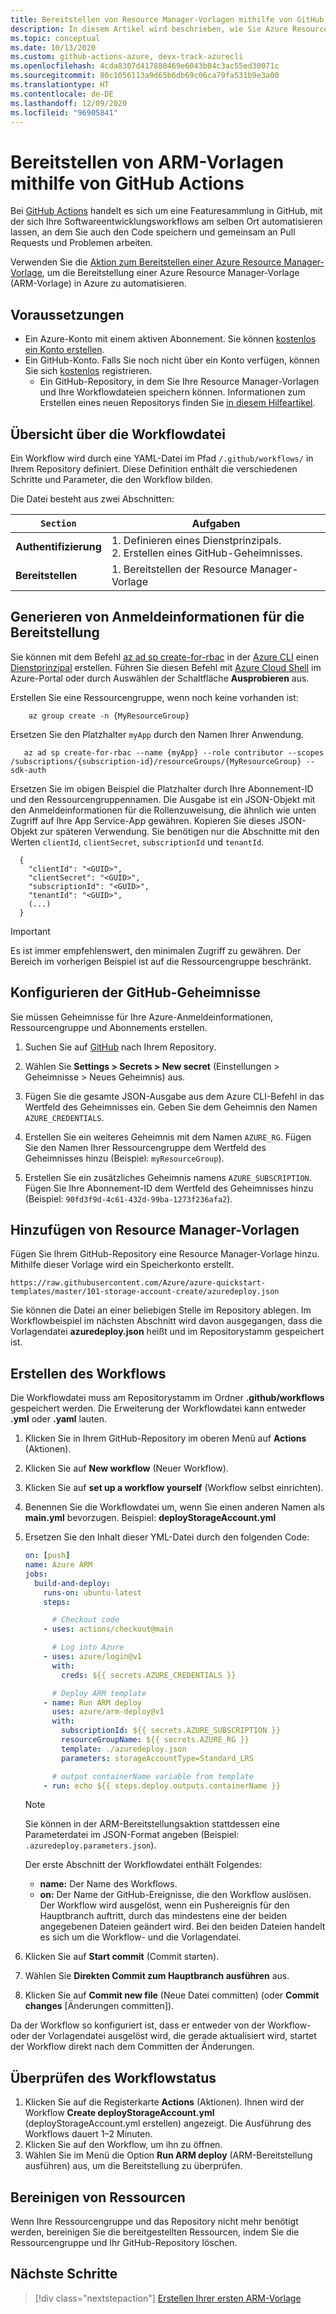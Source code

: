 ```yaml
---
title: Bereitstellen von Resource Manager-Vorlagen mithilfe von GitHub Actions
description: In diesem Artikel wird beschrieben, wie Sie Azure Resource Manager-Vorlagen (ARM-Vorlage) mithilfe von GitHub Actions bereitstellen.
ms.topic: conceptual
ms.date: 10/13/2020
ms.custom: github-actions-azure, devx-track-azurecli
ms.openlocfilehash: 4cda8307d417880469e6043b84c3ac55ed30071c
ms.sourcegitcommit: 80c1056113a9d65b6db69c06ca79fa531b9e3a00
ms.translationtype: HT
ms.contentlocale: de-DE
ms.lasthandoff: 12/09/2020
ms.locfileid: "96905841"
---
```

# <a name="deploy-arm-templates-by-using-github-actions"></a>Bereitstellen von ARM-Vorlagen mithilfe von GitHub Actions

Bei [GitHub Actions](https://help.github.com/actions/getting-started-with-github-actions/about-github-actions) handelt es sich um eine Featuresammlung in GitHub, mit der sich Ihre Softwareentwicklungsworkflows am selben Ort automatisieren lassen, an dem Sie auch den Code speichern und gemeinsam an Pull Requests und Problemen arbeiten.

Verwenden Sie die [Aktion zum Bereitstellen einer Azure Resource Manager-Vorlage](https://github.com/marketplace/actions/deploy-azure-resource-manager-arm-template), um die Bereitstellung einer Azure Resource Manager-Vorlage (ARM-Vorlage) in Azure zu automatisieren.

## <a name="prerequisites"></a>Voraussetzungen

- Ein Azure-Konto mit einem aktiven Abonnement. Sie können [kostenlos ein Konto erstellen](https://azure.microsoft.com/free/?WT.mc_id=A261C142F).
- Ein GitHub-Konto. Falls Sie noch nicht über ein Konto verfügen, können Sie sich [kostenlos](https://github.com/join) registrieren.
    - Ein GitHub-Repository, in dem Sie Ihre Resource Manager-Vorlagen und Ihre Workflowdateien speichern können. Informationen zum Erstellen eines neuen Repositorys finden Sie [in diesem Hilfeartikel](https://help.github.com/en/enterprise/2.14/user/articles/creating-a-new-repository).


## <a name="workflow-file-overview"></a>Übersicht über die Workflowdatei

Ein Workflow wird durch eine YAML-Datei im Pfad `/.github/workflows/` in Ihrem Repository definiert. Diese Definition enthält die verschiedenen Schritte und Parameter, die den Workflow bilden.

Die Datei besteht aus zwei Abschnitten:

|`Section`  |Aufgaben  |
|---------|---------|
|**Authentifizierung** | 1. Definieren eines Dienstprinzipals. <br /> 2. Erstellen eines GitHub-Geheimnisses. |
|**Bereitstellen** | 1. Bereitstellen der Resource Manager-Vorlage |

## <a name="generate-deployment-credentials"></a>Generieren von Anmeldeinformationen für die Bereitstellung


Sie können mit dem Befehl [az ad sp create-for-rbac](/cli/azure/ad/sp?view=azure-cli-latest#az-ad-sp-create-for-rbac&preserve-view=true) in der [Azure CLI](/cli/azure/) einen [Dienstprinzipal](../../active-directory/develop/app-objects-and-service-principals.md#service-principal-object) erstellen. Führen Sie diesen Befehl mit [Azure Cloud Shell](https://shell.azure.com/) im Azure-Portal oder durch Auswählen der Schaltfläche **Ausprobieren** aus.

Erstellen Sie eine Ressourcengruppe, wenn noch keine vorhanden ist:

```azurecli-interactive
    az group create -n {MyResourceGroup}
```

Ersetzen Sie den Platzhalter `myApp` durch den Namen Ihrer Anwendung.

```azurecli-interactive
   az ad sp create-for-rbac --name {myApp} --role contributor --scopes /subscriptions/{subscription-id}/resourceGroups/{MyResourceGroup} --sdk-auth
```

Ersetzen Sie im obigen Beispiel die Platzhalter durch Ihre Abonnement-ID und den Ressourcengruppennamen. Die Ausgabe ist ein JSON-Objekt mit den Anmeldeinformationen für die Rollenzuweisung, die ähnlich wie unten Zugriff auf Ihre App Service-App gewähren. Kopieren Sie dieses JSON-Objekt zur späteren Verwendung. Sie benötigen nur die Abschnitte mit den Werten `clientId`, `clientSecret`, `subscriptionId` und `tenantId`.

```output
  {
    "clientId": "<GUID>",
    "clientSecret": "<GUID>",
    "subscriptionId": "<GUID>",
    "tenantId": "<GUID>",
    (...)
  }
```

> [!IMPORTANT]
> Es ist immer empfehlenswert, den minimalen Zugriff zu gewähren. Der Bereich im vorherigen Beispiel ist auf die Ressourcengruppe beschränkt.



## <a name="configure-the-github-secrets"></a>Konfigurieren der GitHub-Geheimnisse

Sie müssen Geheimnisse für Ihre Azure-Anmeldeinformationen, Ressourcengruppe und Abonnements erstellen.

1. Suchen Sie auf [GitHub](https://github.com/) nach Ihrem Repository.

1. Wählen Sie **Settings > Secrets > New secret** (Einstellungen > Geheimnisse > Neues Geheimnis) aus.

1. Fügen Sie die gesamte JSON-Ausgabe aus dem Azure CLI-Befehl in das Wertfeld des Geheimnisses ein. Geben Sie dem Geheimnis den Namen `AZURE_CREDENTIALS`.

1. Erstellen Sie ein weiteres Geheimnis mit dem Namen `AZURE_RG`. Fügen Sie den Namen Ihrer Ressourcengruppe dem Wertfeld des Geheimnisses hinzu (Beispiel: `myResourceGroup`).

1. Erstellen Sie ein zusätzliches Geheimnis namens `AZURE_SUBSCRIPTION`. Fügen Sie Ihre Abonnement-ID dem Wertfeld des Geheimnisses hinzu (Beispiel: `90fd3f9d-4c61-432d-99ba-1273f236afa2`).

## <a name="add-resource-manager-template"></a>Hinzufügen von Resource Manager-Vorlagen

Fügen Sie Ihrem GitHub-Repository eine Resource Manager-Vorlage hinzu. Mithilfe dieser Vorlage wird ein Speicherkonto erstellt.

```url
https://raw.githubusercontent.com/Azure/azure-quickstart-templates/master/101-storage-account-create/azuredeploy.json
```

Sie können die Datei an einer beliebigen Stelle im Repository ablegen. Im Workflowbeispiel im nächsten Abschnitt wird davon ausgegangen, dass die Vorlagendatei **azuredeploy.json** heißt und im Repositorystamm gespeichert ist.

## <a name="create-workflow"></a>Erstellen des Workflows

Die Workflowdatei muss am Repositorystamm im Ordner **.github/workflows** gespeichert werden. Die Erweiterung der Workflowdatei kann entweder **.yml** oder **.yaml** lauten.

1. Klicken Sie in Ihrem GitHub-Repository im oberen Menü auf **Actions** (Aktionen).
1. Klicken Sie auf **New workflow** (Neuer Workflow).
1. Klicken Sie auf **set up a workflow yourself** (Workflow selbst einrichten).
1. Benennen Sie die Workflowdatei um, wenn Sie einen anderen Namen als **main.yml** bevorzugen. Beispiel: **deployStorageAccount.yml**
1. Ersetzen Sie den Inhalt dieser YML-Datei durch den folgenden Code:

    ```yml
    on: [push]
    name: Azure ARM
    jobs:
      build-and-deploy:
        runs-on: ubuntu-latest
        steps:

          # Checkout code
        - uses: actions/checkout@main

          # Log into Azure
        - uses: azure/login@v1
          with:
            creds: ${{ secrets.AZURE_CREDENTIALS }}

          # Deploy ARM template
        - name: Run ARM deploy
          uses: azure/arm-deploy@v1
          with:
            subscriptionId: ${{ secrets.AZURE_SUBSCRIPTION }}
            resourceGroupName: ${{ secrets.AZURE_RG }}
            template: ./azuredeploy.json
            parameters: storageAccountType=Standard_LRS

          # output containerName variable from template
        - run: echo ${{ steps.deploy.outputs.containerName }}
    ```
    > [!NOTE]
    > Sie können in der ARM-Bereitstellungsaktion stattdessen eine Parameterdatei im JSON-Format angeben (Beispiel: `.azuredeploy.parameters.json`).

    Der erste Abschnitt der Workflowdatei enthält Folgendes:

    - **name:** Der Name des Workflows.
    - **on:** Der Name der GitHub-Ereignisse, die den Workflow auslösen. Der Workflow wird ausgelöst, wenn ein Pushereignis für den Hauptbranch auftritt, durch das mindestens eine der beiden angegebenen Dateien geändert wird. Bei den beiden Dateien handelt es sich um die Workflow- und die Vorlagendatei.

1. Klicken Sie auf **Start commit** (Commit starten).
1. Wählen Sie **Direkten Commit zum Hauptbranch ausführen** aus.
1. Klicken Sie auf **Commit new file** (Neue Datei committen) (oder **Commit changes** [Änderungen committen]).

Da der Workflow so konfiguriert ist, dass er entweder von der Workflow- oder der Vorlagendatei ausgelöst wird, die gerade aktualisiert wird, startet der Workflow direkt nach dem Committen der Änderungen.

## <a name="check-workflow-status"></a>Überprüfen des Workflowstatus

1. Klicken Sie auf die Registerkarte **Actions** (Aktionen). Ihnen wird der Workflow **Create deployStorageAccount.yml** (deployStorageAccount.yml erstellen) angezeigt. Die Ausführung des Workflows dauert 1–2 Minuten.
1. Klicken Sie auf den Workflow, um ihn zu öffnen.
1. Wählen Sie im Menü die Option **Run ARM deploy** (ARM-Bereitstellung ausführen) aus, um die Bereitstellung zu überprüfen.

## <a name="clean-up-resources"></a>Bereinigen von Ressourcen
Wenn Ihre Ressourcengruppe und das Repository nicht mehr benötigt werden, bereinigen Sie die bereitgestellten Ressourcen, indem Sie die Ressourcengruppe und Ihr GitHub-Repository löschen.

## <a name="next-steps"></a>Nächste Schritte

> [!div class="nextstepaction"]
> [Erstellen Ihrer ersten ARM-Vorlage](./template-tutorial-create-first-template.md)
